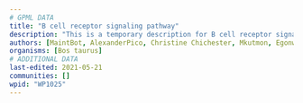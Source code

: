 ```yaml
---
# GPML DATA
title: "B cell receptor signaling pathway"
description: "This is a temporary description for B cell receptor signaling pathway"
authors: [MaintBot, AlexanderPico, Christine Chichester, Mkutmon, Egonw, Eweitz]
organisms: [Bos taurus]
# ADDITIONAL DATA
last-edited: 2021-05-21
communities: []
wpid: "WP1025"
---
```

